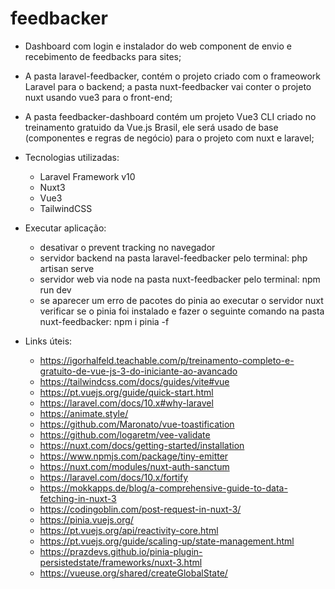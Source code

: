 # feedbacker

- Dashboard com login e instalador do web component de envio e recebimento de feedbacks para sites;

- A pasta laravel-feedbacker, contém o projeto criado com o frameowork Laravel para o backend; a pasta nuxt-feedbacker vai conter o projeto nuxt usando vue3 para o front-end;

- A pasta feedbacker-dashboard contém um projeto Vue3 CLI criado no treinamento gratuido da Vue.js Brasil, ele será usado de base (componentes e regras de negócio) para o projeto com nuxt e laravel;

* Tecnologias utilizadas:
	- Laravel Framework v10
	- Nuxt3
	- Vue3
	- TailwindCSS

* Executar aplicação:
	- desativar o prevent tracking no navegador
	- servidor backend na pasta laravel-feedbacker pelo terminal: php artisan serve
	- servidor web via node na pasta nuxt-feedbacker pelo terminal: npm run dev

	* se aparecer um erro de pacotes do pinia ao executar o servidor nuxt verificar se o pinia foi instalado e fazer o seguinte comando na pasta nuxt-feedbacker: npm i pinia -f


* Links úteis:
	- https://igorhalfeld.teachable.com/p/treinamento-completo-e-gratuito-de-vue-js-3-do-iniciante-ao-avancado
	- https://tailwindcss.com/docs/guides/vite#vue
	- https://pt.vuejs.org/guide/quick-start.html
	- https://laravel.com/docs/10.x#why-laravel
	- https://animate.style/
	- https://github.com/Maronato/vue-toastification
	- https://github.com/logaretm/vee-validate
	- https://nuxt.com/docs/getting-started/installation
	- https://www.npmjs.com/package/tiny-emitter
	- https://nuxt.com/modules/nuxt-auth-sanctum
	- https://laravel.com/docs/10.x/fortify
	- https://mokkapps.de/blog/a-comprehensive-guide-to-data-fetching-in-nuxt-3
	- https://codingoblin.com/post-request-in-nuxt-3/
	- https://pinia.vuejs.org/
	- https://pt.vuejs.org/api/reactivity-core.html
	- https://pt.vuejs.org/guide/scaling-up/state-management.html
	- https://prazdevs.github.io/pinia-plugin-persistedstate/frameworks/nuxt-3.html
	- https://vueuse.org/shared/createGlobalState/





